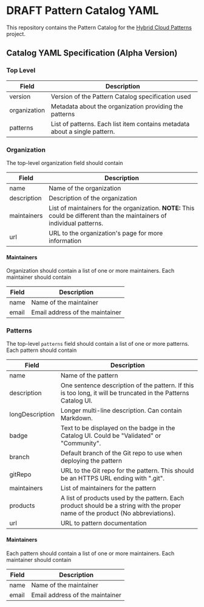 # DRAFT Pattern Catalog YAML

This repository contains the Pattern Catalog for the [Hybrid Cloud Patterns](https://hybrid-cloud-patterns.io/) project.

## Catalog YAML Specification (Alpha Version)

### Top Level

| Field | Description |
| ----- | ----------- |
| version | Version of the Pattern Catalog specification used |
| organization | Metadata about the organization providing the patterns |
| patterns | List of patterns. Each list item contains metadata about a single pattern. |

### Organization

The top-level organization field should contain

| Field | Description |
| ----- | ----------- |
| name  | Name of the organization |
| description | Description of the organization |
| maintainers | List of maintainers for the organization. **NOTE:** This could be different than the maintainers of individual patterns.
| url | URL to the organization's page for more information |

#### Maintainers

Organization should contain a list of one or more maintainers. Each maintainer should contain

| Field | Description |
| ----- | ----------- |
| name  | Name of the maintainer |
| email | Email address of the maintainer |

### Patterns

The top-level `patterns` field should contain a list of one or more patterns. Each pattern should contain

| Field | Description |
| ----- | ----------- |
| name | Name of the pattern |
| description | One sentence description of the pattern. If this is too long, it will be truncated in the Patterns Catalog UI. |
| longDescription | Longer multi-line description. Can contain Markdown. |
| badge | Text to be displayed on the badge in the Catalog UI. Could be "Validated" or "Community". |
| branch | Default branch of the Git repo to use when deploying the pattern |
| gitRepo | URL to the Git repo for the pattern. This should be an HTTPS URL ending with ".git". |
| maintainers | List of maintainers for the pattern |
| products | A list of products used by the pattern. Each product should be a string with the proper name of the product (No abbreviations). |
| url | URL to pattern documentation |

#### Maintainers

Each pattern should contain a list of one or more maintainers. Each maintainer should contain

| Field | Description |
| ----- | ----------- |
| name  | Name of the maintainer |
| email | Email address of the maintainer |
